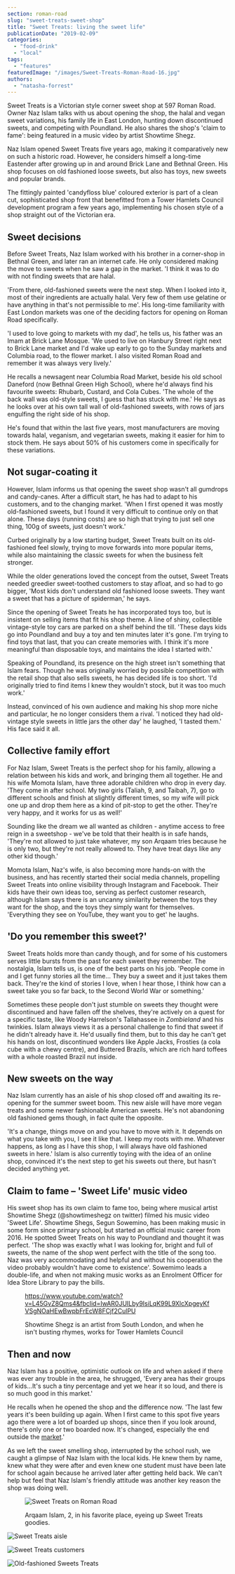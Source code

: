 ```yaml
---
section: roman-road
slug: "sweet-treats-sweet-shop"
title: "Sweet Treats: living the sweet life"
publicationDate: "2019-02-09"
categories: 
  - "food-drink"
  - "local"
tags: 
  - "features"
featuredImage: "/images/Sweet-Treats-Roman-Road-16.jpg"
authors: 
  - "natasha-forrest"
---
```


Sweet Treats is a Victorian style corner sweet shop at 597 Roman Road. Owner Naz Islam talks with us about opening the shop, the halal and vegan sweet variations, his family life in East London, hunting down discontinued sweets, and competing with Poundland. He also shares the shop's 'claim to fame': being featured in a music video by artist Showtime Shegz.

Naz Islam opened Sweet Treats five years ago, making it comparatively new on such a historic road. However, he considers himself a long-time Eastender after growing up in and around Brick Lane and Bethnal Green. His shop focuses on old fashioned loose sweets, but also has toys, new sweets and popular brands.

The fittingly painted 'candyfloss blue' coloured exterior is part of a clean cut, sophisticated shop front that benefitted from a Tower Hamlets Council development program a few years ago, implementing his chosen style of a shop straight out of the Victorian era.

## Sweet decisions

Before Sweet Treats, Naz Islam worked with his brother in a corner-shop in Bethnal Green, and later ran an internet cafe. He only considered making the move to sweets when he saw a gap in the market. 'I think it was to do with not finding sweets that are halal.

'From there, old-fashioned sweets were the next step. When I looked into it, most of their ingredients are actually halal. Very few of them use gelatine or have anything in that's not permissible to me'. His long-time familiarity with East London markets was one of the deciding factors for opening on Roman Road specifically.

'I used to love going to markets with my dad', he tells us, his father was an Imam at Brick Lane Mosque. 'We used to live on Hanbury Street right next to Brick Lane market and I'd wake up early to go to the Sunday markets and Columbia road, to the flower market. I also visited Roman Road and remember it was always very lively.'

He recalls a newsagent near Columbia Road Market, beside his old school Daneford (now Bethnal Green High School), where he'd always find his favourite sweets: Rhubarb, Custard, and Cola Cubes. 'The whole of the back wall was old-style sweets, I guess that has stuck with me.' He says as he looks over at his own tall wall of old-fashioned sweets, with rows of jars engulfing the right side of his shop.

He's found that within the last five years, most manufacturers are moving towards halal, veganism, and vegetarian sweets, making it easier for him to stock them. He says about 50% of his customers come in specifically for these variations.

## Not sugar-coating it

However, Islam informs us that opening the sweet shop wasn't all gumdrops and candy-canes. After a difficult start, he has had to adapt to his customers, and to the changing market. 'When I first opened it was mostly old-fashioned sweets, but I found it very difficult to continue only on that alone. These days (running costs) are so high that trying to just sell one thing, 100g of sweets, just doesn't work.'

Curbed originally by a low starting budget, Sweet Treats built on its old-fashioned feel slowly, trying to move forwards into more popular items, while also maintaining the classic sweets for when the business felt stronger.

While the older generations loved the concept from the outset, Sweet Treats needed greedier sweet-toothed customers to stay afloat, and so had to go bigger, 'Most kids don't understand old fashioned loose sweets. They want a sweet that has a picture of spiderman,' he says.

Since the opening of Sweet Treats he has incorporated toys too, but is insistent on selling items that fit his shop theme. A line of shiny, collectible vintage-style toy cars are parked on a shelf behind the till. 'These days kids go into Poundland and buy a toy and ten minutes later it's gone. I'm trying to find toys that last, that you can create memories with. I think it's more meaningful than disposable toys, and maintains the idea I started with.'

Speaking of Poundland, its presence on the high street isn't something that Islam fears. Though he was originally worried by possible competition with the retail shop that also sells sweets, he has decided life is too short. 'I'd originally tried to find items I knew they wouldn't stock, but it was too much work.'

Instead, convinced of his own audience and making his shop more niche and particular, he no longer considers them a rival. 'I noticed they had old-vintage style sweets in little jars the other day' he laughed, 'I tasted them.' His face said it all.

## Collective family effort

For Naz Islam, Sweet Treats is the perfect shop for his family, allowing a relation between his kids and work, and bringing them all together. He and his wife Momota Islam, have three adorable children who drop in every day. 'They come in after school. My two girls (Taliah, 9, and Taibah, 7), go to different schools and finish at slightly different times, so my wife will pick one up and drop them here as a kind of pit-stop to get the other. They're very happy, and it works for us as well!'

Sounding like the dream we all wanted as children - anytime access to free reign in a sweetshop - we've be told that their health is in safe hands, 'They're not allowed to just take whatever, my son Arqaam tries because he is only two, but they're not really allowed to. They have treat days like any other kid though.'

Momota Islam, Naz's wife, is also becoming more hands-on with the business, and has recently started their social media channels, propelling Sweet Treats into online visibility through Instagram and Facebook. Their kids have their own ideas too, serving as perfect customer research, although Islam says there is an uncanny similarity between the toys they want for the shop, and the toys they simply want for themselves. 'Everything they see on YouTube, they want you to get' he laughs.

## 'Do you remember this sweet?'

Sweet Treats holds more than candy though, and for some of his customers serves little bursts from the past for each sweet they remember. The nostalgia, Islam tells us, is one of the best parts on his job. 'People come in and I get funny stories all the time... They buy a sweet and it just takes them back. They're the kind of stories I love, when I hear those, I think how can a sweet take you so far back, to the Second World War or something.'

Sometimes these people don't just stumble on sweets they thought were discontinued and have fallen off the shelves, they're actively on a quest for a specific taste, like Woody Harrelson's Tallahassee in _Zombieland_ and his twinkies. Islam always views it as a personal challenge to find that sweet if he didn't already have it. He'd usually find them, but to this day he can't get his hands on lost, discontinued wonders like Apple Jacks, Frosties (a cola cube with a chewy centre), and Buttered Brazils, which are rich hard toffees with a whole roasted Brazil nut inside.

## New sweets on the way

Naz Islam currently has an aisle of his shop closed off and awaiting its re-opening for the summer sweet boom. This new aisle will have more vegan treats and some newer fashionable American sweets. He's not abandoning old fashioned gems though, in fact quite the opposite.

'It's a change, things move on and you have to move with it. It depends on what you take with you, I see it like that. I keep my roots with me. Whatever happens, as long as I have this shop, I will always have old fashioned sweets in here.' Islam is also currently toying with the idea of an online shop, convinced it's the next step to get his sweets out there, but hasn't decided anything yet.

## Claim to fame – 'Sweet Life' music video

His sweet shop has its own claim to fame too, being where musical artist Showtime Shegz (@showtimeshegz on twitter) filmed his music video 'Sweet Life'. Showtime Shegs, Segun Sowemino, has been making music in some form since primary school, but started an official music career from 2016. He spotted Sweet Treats on his way to Poundland and thought it was perfect. 'The shop was exactly what I was looking for, bright and full of sweets, the name of the shop went perfect with the title of the song too. Naz was very accommodating and helpful and without his cooperation the video probably wouldn't have come to existence'. Sowemimo leads a double-life, and when not making music works as an Enrolment Officer for Idea Store Library to pay the bills.

<figure>

https://www.youtube.com/watch?v=L45GvZ8Qms4&fbclid=IwAR0JUILby9IsiLqK99L9XlcXpgeyKfVSgNOaHEwBwpbFrEcW8FCjf2CulPU

<figcaption>

Showtime Shegz is an artist from South London, and when he isn't busting rhymes, works for Tower Hamlets Council

</figcaption>



</figure>

## Then and now

Naz Islam has a positive, optimistic outlook on life and when asked if there was ever any trouble in the area, he shrugged, 'Every area has their groups of kids...It's such a tiny percentage and yet we hear it so loud, and there is so much good in this market.'

He recalls when he opened the shop and the difference now. 'The last few years it's been building up again. When I first came to this spot five years ago there were a lot of boarded up shops, since then if you look around, there's only one or two boarded now. It's changed, especially the end outside the [market](https://romanroadlondon.com/roman-road-market-history/).'

As we left the sweet smelling shop, interrupted by the school rush, we caught a glimpse of Naz Islam with the local kids. He knew them by name, knew what they were after and even knew one student must have been late for school again because he arrived later after getting held back. We can't help but feel that Naz Islam's friendly attitude was another key reason the shop was doing well.

<figure>

![Sweet Treats on Roman Road](/images/Sweet-Treats-Roman-Road-04-1024x683.jpg)

<figcaption>

Arqaam Islam, 2, in his favorite place, eyeing up Sweet Treats goodies.

</figcaption>

</figure>

![Sweet Treats aisle ](/images/Sweet-Treats-Roman-Road-10-1024x683.jpg)

![Sweet Treats customers](/images/Sweet-Treats-Roman-Road-05-1024x683.jpg)

![Old-fashioned Sweets Treats](/images/Sweet-Treats-Roman-Road-06-1-1024x683.jpg)
